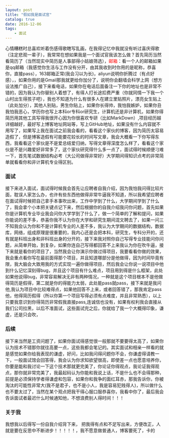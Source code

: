 ```yaml
---
layout: post
title: "假如我是面试官"
catalog: true
date: 2016-12-06
tags: 
    - 面试
---
```


心情糟糕时总喜欢听着伤感得歌瞎写乱画，在我得记忆中我就没有听过喜庆得歌（注定悲观一辈子），我常常在想如果我是一个面试官我该怎么做？首先简历当然看简历了（当然现实中简历是人事部得小姑娘筛选），<font color="red">邮箱</font>：看一个人的邮箱如果是qq邮箱（我感觉你生活与工作没有分开，由其我收到时你用的是昵称，恭喜你，直接pass），163邮箱正常(我会习以为长)，aliyun说明你折腾过（有点好感），，如果你用的是Gmail那我就更给你加分了，说明你会翻墙会科学上网（想方设法推广自己），接下来看电话，如果你在电话后面备注一下你的地址也是非常不错的，因为我认为你替别人着想了，有得人打长途扣费严重（你就同情一下我一个山村出生得孩子吧），我也不知道为什么有很多人在建立里贴照片，漂亮女生贴上（此处加分），其他人别贴，男生你贴上，如果你长得帅，我怕我嫉妒，如果你丑我怕我恶心，学历你也写上本科or专科or研究生，计算机还是非计算机，如果你得简历用其他工具写得我很开心因为你很喜欢专研（比如MarkDown）,项目经历越详细越好，最好写上博客地址网站等，写上GitHub地址，如果没有什么内容就不用写了，如果写上我在面试之前我会看的，看看这个家伙的博客，因为简历太容易造假了，但是博客造假有可能要花较长的时间写文章，我会大概看一下你写得东西，我看看这个家伙是不是爱总结爱归纳，写得文章得深度怎么样了，看看这个家伙是不是兴趣爱好非常多了，这个家伙研究得什么多一点了，面试得时候顺便刁难一下，首先笔试数据结构必考（大公司做得非常好）大学期间得知识点考的非常简单就看看你和非计算机专业得区别。<!-- more -->
### 面试
接下来进入面试，面试得时候我会首先让应聘者自我介绍，因为我怕我问得比较片面，耽误人家怎么办，也许有些东西他做得非常牛逼我不知道，所以我希望应聘者在面试得时候把自己拿手本事吹出来，工作中学到了什么，大学期间学到了什么了，我会拿个小本把关键点记下来，然后根据你的自我介绍我问你问题，首先如果你是计算机专业毕业我会问你大学学到了什么了，做一个简单的了解和提问，如果你能说的差不多，恭喜你我不认为你在大学和研究生期间混文聘去了，如果一问三不知我会认为你和不是计算机专业的人差不多，我认为大学期间的数据结构，数据库，网络，组成原理是很重要的，我内心还是会把本科，研究生，专科分开的，还有就是科班出身和非科班出身的分开的，接下来我对照你自己写得专业技能问你问题，从简单开始，到复杂，如果你连自己写得都回答不上来我认为你在吹牛逼，接下来就是看你的项目了，当然我会让你演示你做过得项目，我要看看你做的效果，我会重点看你写在最前面得那个项目，并且知道哪部分是他做得，因为时间毕竟有限，我大脑会大致用我的方式实现一遍你做得项目，然后我会让你说一说项目中他到什么记忆深刻得bug，并且这个项目有什么难点，项目用到得是什么框架，此处如果他说得bug，非常容易解决无非有两种情况，一种就是这个项目根本不是他做得简历是假得，第二就是你的得能力太弱，此处能pass就pass，接下来就是我问他,我认为项目中比较难得点，如果他回答不上来，或者回答错了，那我肯定pass他，他得简历假得（所以你第一个项目写得必须有点难度，并且非常熟悉），以上只要我意识到你得简历非常假我直接pass,连诚信也没有，如果有权利我会直接从我们公司拉黑，以后不准面试，这些面试完之后，你就给了我一个大概得印象，谦虚，还是只会吹，

### 后续
接下来当然是工资问题了，如果你面试得感觉很一般那就不要要得太高了，如果你认为技术不错那你就往高要一点，这些我都会笔记的。其实面试和相亲一样看的就是感觉如果你给我表现的谦虚，好问，比如我问得问题你不会，你谦虚得请教一下，一般面试馆会回答得，我会认为你求知欲望很高，即使差一点也愿意培养你，你要是能和我讨论一下这个技术那就更完美了，你论证你得观点，我论证我得观点，那你就非常完美了，我最起码认为你能和我说上话，不是什么也不会得那种，前提是必须保持学者得谦虚和包容，如果你和我争的面红耳赤，那我告诉你，你被淘汰的可能性非常大(我不是君子，也不是小人，我是容易犯贱得人)，所以做什么也不要太过了，当然在某个观点把我干得心服口服恭喜你，我看中你了，最后我会告诉面试者最迟什么时候通知他，不想浪费别人得时间！！！
### 关于我
我想我以后得写一份自我介绍背下来， 把我得有点和不足写出来，方便改正，人就是要在反思中不断进步！！！！！，我不愿意做普通人，博客要死了，卡的
